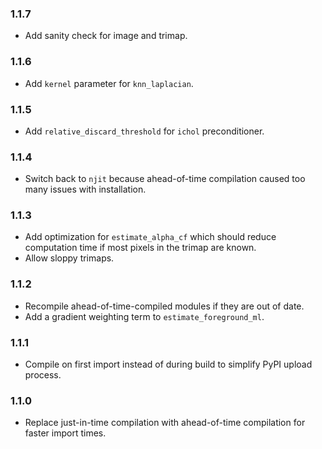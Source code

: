 ### 1.1.7

- Add sanity check for image and trimap.

### 1.1.6

- Add `kernel` parameter for `knn_laplacian`.

### 1.1.5

- Add `relative_discard_threshold` for `ichol` preconditioner.

### 1.1.4

- Switch back to `njit` because ahead-of-time compilation caused too many issues with installation.

### 1.1.3

- Add optimization for `estimate_alpha_cf` which should reduce computation time if most pixels in the trimap are known.
- Allow sloppy trimaps.

### 1.1.2

- Recompile ahead-of-time-compiled modules if they are out of date.
- Add a gradient weighting term to `estimate_foreground_ml`.

### 1.1.1

- Compile on first import instead of during build to simplify PyPI upload process.

### 1.1.0

- Replace just-in-time compilation with ahead-of-time compilation for faster import times.

